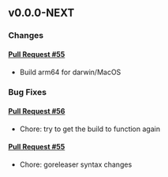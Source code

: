 ## v0.0.0-NEXT

### Changes

#### [Pull Request #55](https://github.com/Maahsome/ktrouble/pull/55)

- Build arm64 for darwin/MacOS


### Bug Fixes

#### [Pull Request #56](https://github.com/Maahsome/ktrouble/pull/56)

- Chore: try to get the build to function again

#### [Pull Request #55](https://github.com/Maahsome/ktrouble/pull/55)

- Chore: goreleaser syntax changes

